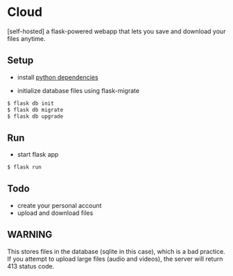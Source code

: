 # Cloud
[self-hosted] a flask-powered webapp that lets you save and download your files anytime.

## Setup
- install [python dependencies](https://github.com/xolanigumbi/cloud/blob/master/requirements.txt "requirements.txt")

-  initialize database files using flask-migrate
```bash
$ flask db init
$ flask db migrate
$ flask db upgrade
```
## Run
- start flask app
```bash
$ flask run
```
## Todo
- create your personal account
- upload and download files

## WARNING
This stores files in the database (sqlite in this case), which is a bad practice.
If you attempt to upload large files (audio and videos), the server will return 413 status code.
